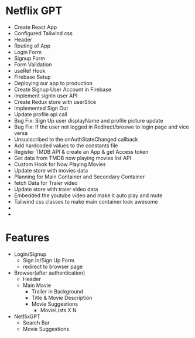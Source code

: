 # Netflix GPT

- Create React App
- Configured Tailwind css
- Header
- Routing of App
- Login Form
- Signup Form
- Form Validation
- useRef Hook
- Firebase Setup
- Deploying our app to production
- Create Signup User Account in Firebase
- Implement signIn user API
- Create Redux store with userSlice
- Implemented Sign Out
- Update profile api call
- Bug Fix: Sign Up user displayName and profile picture update
- Bug Fix: If the user not logged in Redirect/broswe to login page and vice versa
- Unsucscribed to the onAuthStateChanged callback
- Add hardcoded values to the constants file
- Register TMDB API & create an App & get Access token
- Get data from TMDB now playing movies list API
- Custom Hook for Now Playing Movies
- Update store with movies data
- Planning for Main Container and Secondary Container
- fetch Data for Traier video
- Update store with traier video data
- Embedded the youtube video and make it auto play and mute
- Tailwind css classes to make main container look awesome
-
-

# Features

- Login/Signup
  - Sign In/Sign Up Form
  - redirect to browser page
- Browser(after authentication)
  - Header
  - Main Movie
    - Trailer in Background
    - Title & Movie Description
    - Movie Suggestions
      - MovieLists X N
- NetflixGPT
  - Search Bar
  - Movie Suggestions
